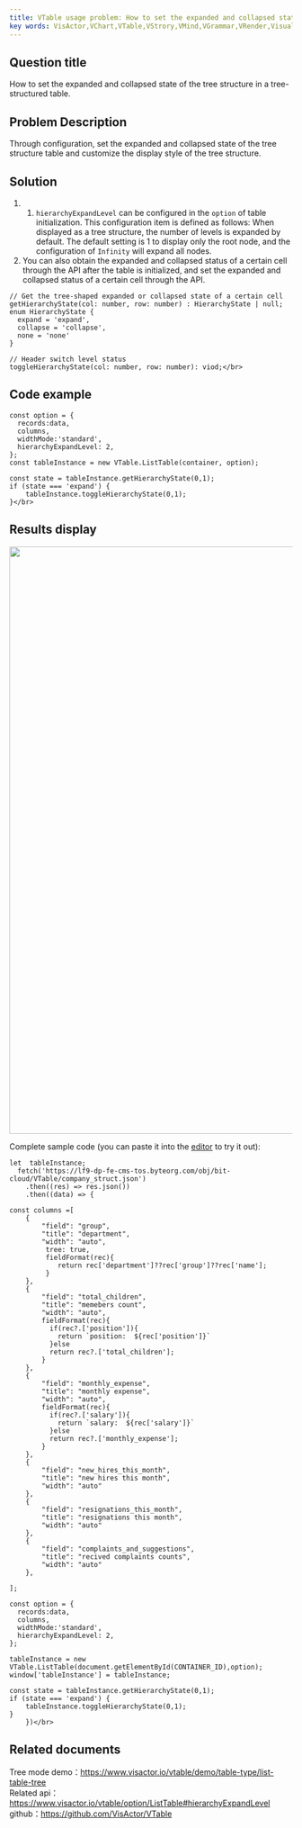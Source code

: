 ```yaml
---
title: VTable usage problem: How to set the expanded and collapsed state of the tree structure</br>
key words: VisActor,VChart,VTable,VStrory,VMind,VGrammar,VRender,Visualization,Chart,Data,Table,Graph,Gis,LLM
---
```

## Question title

How to set the expanded and collapsed state of the tree structure in a tree-structured table.</br>


## Problem Description

Through configuration, set the expanded and collapsed state of the tree structure table and customize the display style of the tree structure.</br>


## Solution

1. 1. `hierarchyExpandLevel` can be configured in the `option` of table initialization. This configuration item is defined as follows: When displayed as a tree structure, the number of levels is expanded by default. The default setting is 1 to display only the root node, and the configuration of `Infinity` will expand all nodes.</br>
1. You can also obtain the expanded and collapsed status of a certain cell through the API after the table is initialized, and set the expanded and collapsed status of a certain cell through the API.</br>
```
// Get the tree-shaped expanded or collapsed state of a certain cell
getHierarchyState(col: number, row: number) : HierarchyState | null;
enum HierarchyState {
  expand = 'expand',
  collapse = 'collapse',
  none = 'none'
}

// Header switch level status
toggleHierarchyState(col: number, row: number): viod;</br>
```
## Code example 

```
const option = {
  records:data,
  columns,
  widthMode:'standard',
  hierarchyExpandLevel: 2,
};
const tableInstance = new VTable.ListTable(container, option);

const state = tableInstance.getHierarchyState(0,1);
if (state === 'expand') {
    tableInstance.toggleHierarchyState(0,1);
}</br>
```
## Results display 

<img src='https://cdn.jsdelivr.net/gh/xuanhun/articles/visactor/img/XBKlb2ZSXo9AfZxd762ccFDenoc.gif' alt='' width='1662' height='1044'>

Complete sample code (you can paste it into the [editor](https%3A%2F%2Fwww.visactor.io%2Fvtable%2Fdemo%2Ftable-type%2Flist-table-tree) to try it out):</br>
```
let  tableInstance;
  fetch('https://lf9-dp-fe-cms-tos.byteorg.com/obj/bit-cloud/VTable/company_struct.json')
    .then((res) => res.json())
    .then((data) => {

const columns =[
    {
        "field": "group",
        "title": "department",
        "width": "auto",
         tree: true,
         fieldFormat(rec){
            return rec['department']??rec['group']??rec['name'];
         }
    },
    {
        "field": "total_children",
        "title": "memebers count",
        "width": "auto",
        fieldFormat(rec){
          if(rec?.['position']){
            return `position:  ${rec['position']}`
          }else
          return rec?.['total_children'];
        }
    },
    {
        "field": "monthly_expense",
        "title": "monthly expense",
        "width": "auto",
        fieldFormat(rec){
          if(rec?.['salary']){
            return `salary:  ${rec['salary']}`
          }else
          return rec?.['monthly_expense'];
        }
    },
    {
        "field": "new_hires_this_month",
        "title": "new hires this month",
        "width": "auto"
    },
    {
        "field": "resignations_this_month",
        "title": "resignations this month",
        "width": "auto"
    },
    {
        "field": "complaints_and_suggestions",
        "title": "recived complaints counts",
        "width": "auto"
    },
   
];

const option = {
  records:data,
  columns,
  widthMode:'standard',
  hierarchyExpandLevel: 2,
};

tableInstance = new VTable.ListTable(document.getElementById(CONTAINER_ID),option);
window['tableInstance'] = tableInstance;

const state = tableInstance.getHierarchyState(0,1);
if (state === 'expand') {
    tableInstance.toggleHierarchyState(0,1);
}
    })</br>
```
## Related documents

Tree mode demo：https://www.visactor.io/vtable/demo/table-type/list-table-tree</br>
Related api：https://www.visactor.io/vtable/option/ListTable#hierarchyExpandLevel</br>
github：https://github.com/VisActor/VTable</br>



